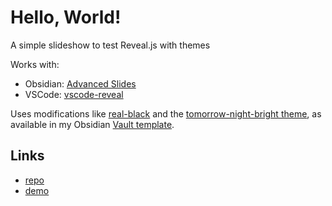 # Hello, World!

A simple slideshow to test Reveal.js with themes

Works with:
  * Obsidian: [Advanced Slides](https://mszturc.github.io/obsidian-advanced-slides/)
  * VSCode: [vscode-reveal](https://marketplace.visualstudio.com/items?itemName=evilz.vscode-reveal)

Uses modifications like [real-black](https://github.com/hakimel/reveal.js/issues/3366) and the [tomorrow-night-bright theme](https://github.com/highlightjs/highlight.js/blob/main/src/styles/tomorrow-night-bright.css), as available in my Obsidian [Vault template](https://github.com/gbraad/obsidian-template).


## Links
  * [repo](https://github.com/gbraad/revealjs-test-slides)
  * [demo](https://gbraad.nl/revealjs-test-slides/)
